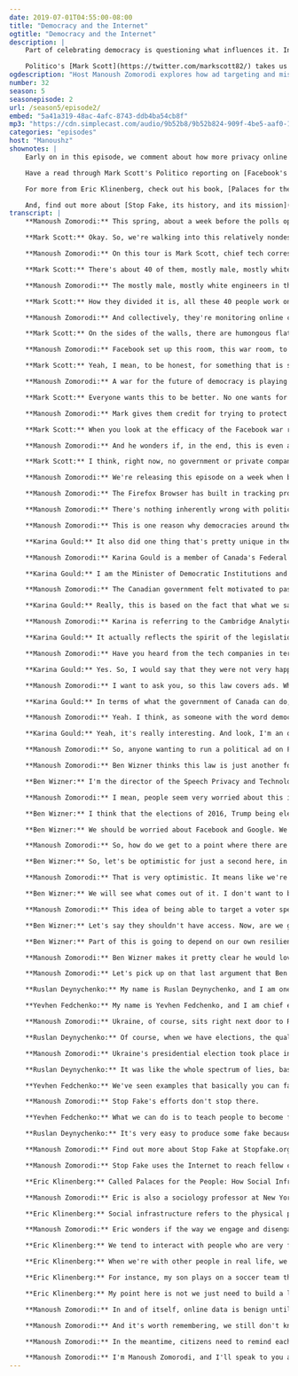 ```yaml
---
date: 2019-07-01T04:55:00-08:00
title: "Democracy and the Internet"
ogtitle: "Democracy and the Internet"
description: |
    Part of celebrating democracy is questioning what influences it. In this episode of IRL, we look at how the internet influences us, our votes, and our systems of government. Is democracy in trouble? Are democratic elections and the internet incompatible?

    Politico's [Mark Scott](https://twitter.com/markscott82/) takes us into Facebook's European Union election war room. [Karina Gould](https://twitter.com/karinagould/), Canada's Minister for Democratic Institutions, explains why they passed a law governing online political ads. The ACLU's [Ben Wizner](https://twitter.com/benwizner/) says our online electoral integrity problem goes well beyond a few bad ads. The team at [Stop Fake](https://twitter.com/StopFakingNews/) describes a massive problem that Ukraine faces in telling political news fact from fiction, as well as how they're tackling it. And NYU professor [Eric Klinenberg](https://twitter.com/EricKlinenberg/) explains how a little bit of offline conversation goes a long way to inoculate an electorate against election interference.
ogdescription: "Host Manoush Zomorodi explores how ad targeting and misinformation online could impact democracy at large. "
number: 32
season: 5
seasonepisode: 2
url: /season5/episode2/
embed: "5a41a319-48ac-4afc-8743-ddb4ba54cb8f"
mp3: "https://cdn.simplecast.com/audio/9b52b8/9b52b824-909f-4be5-aaf0-10f9e93c7818/5a41a319-48ac-4afc-8743-ddb4ba54cb8f/irl_s5e02_democracy_vs_online_final_tc.mp3"
categories: "episodes"
host: "Manoushz"
shownotes: |
    Early on in this episode, we comment about how more privacy online means more democracy offline. [Here's more on that concept from Michaela Smiley at Firefox](https://blog.mozilla.org/internetcitizen/2019/04/25/more-privacy-means-more-democracy/).

    Have a read through Mark Scott's Politico reporting on [Facebook's European election war room](https://www.politico.eu/article/facebook-european-election-war-room-dublin-political-advertising-misinformation-mark-zuckerberg/).

    For more from Eric Klinenberg, check out his book, [Palaces for the People: How Social Infrastructure Can Help Fight Inequality, Polarization, and the Decline of Civic Life](https://www.penguinrandomhouse.com/books/557044/palaces-for-the-people-by-eric-klinenberg/9781524761165/).

    And, find out more about [Stop Fake, its history, and its mission](https://www.stopfake.org/en/about-us/).
transcript: |
    **Manoush Zomorodi:** This spring, about a week before the polls opened in the European Union elections, a handful of journalists were given a tour of a unique office space.

    **Mark Scott:** Okay. So, we're walking into this relatively nondescript, dark lit room. On your left hand side, there's a European Union flag and a poster board with a bunch of "go get 'em tiger" messages to help these mostly 20-something coders, engineers, right out of general casting, to motivate them.

    **Manoush Zomorodi:** On this tour is Mark Scott, chief tech correspondent for Politico.

    **Mark Scott:** There's about 40 of them, mostly male, mostly white.

    **Manoush Zomorodi:** The mostly male, mostly white engineers in this room, they're working for Facebook.

    **Mark Scott:** How they divided it is, all these 40 people work on specific country desks. So, there's U.K., Germany, Slovakia, Lithuania, and all of the people in the room, they collectively speak all of the 24 national EU languages.

    **Manoush Zomorodi:** And collectively, they're monitoring online content ahead of the election.

    **Mark Scott:** On the sides of the walls, there are humongous flat screen TVs, and they are showing in real time what is going on in social media, mostly in the Facebook world. So, that's WhatsApp, Instagram, and Facebook itself. But also, there's metrics around what is sort of the chatter on social media.

    **Manoush Zomorodi:** Facebook set up this room, this war room, to find and take down posts with false information, to delete fake accounts, terminate bots, anything that violates the platform's rules and is clearly designed to interfere with the election.

    **Mark Scott:** Yeah, I mean, to be honest, for something that is so pivotal to democracy, checking to see if disinformation or so-called fake news is being spread, it was pretty mundane. You want to hear like people dropping and running across the room, we found this from Russia or whatever. That just doesn't happen. It's one of these things where the movies make it seem a lot more sexy. But, in reality, there's a lot of looking at a screen and checking to see what's going on.

    **Manoush Zomorodi:** A war for the future of democracy is playing out online, and we're starting to see just how big a battle it really is. On one side you have politicians and governments talking to their citizens, trying to inform them on the issues and courting their vote. On the other side, individuals and foreign agents weaponize the same communication tools to spread misinformation. Or they target us with provocative messages to divide us from each other, maybe even influence how we vote. In both cases, social media is a powerful vehicle to get their message across. And, with their EU election war room, Facebook is trying to fix a problem that they are at least partly responsible for creating.

    **Mark Scott:** Everyone wants this to be better. No one wants for illegal advertising or political messages to get through that isn't being flagged.

    **Manoush Zomorodi:** Mark gives them credit for trying to protect the integrity of the EU election, but he also thinks the war room is as much about trying hard as it is about looking good.

    **Mark Scott:** When you look at the efficacy of the Facebook war room, as they like to call it, I think some of it is public relations. It's good to show people doing something on this front.

    **Manoush Zomorodi:** And he wonders if, in the end, this is even a battle that can be won.

    **Mark Scott:** I think, right now, no government or private company, be it Facebook or anyone else, has the power or frankly ability to stop bad actors, or digital tricksters, or whoever it is from spreading false narratives or disinformation that may sway voters at some point.

    **Manoush Zomorodi:** We're releasing this episode on a week when both Canada and the U.S. celebrate the founding of their countries. But, even as we party, countries around the world worry that democracy itself is at risk. So, is democracy in trouble? Are elections and the internet incompatible? I'm Manoush Zomorodi, and this is IRL, an original podcast from Firefox.

    **Manoush Zomorodi:** The Firefox Browser has built in tracking protection. That makes it harder for politicians, advertisers, and disinformation disseminators to find you. And with the free Facebook container extension, you can isolate your Facebook session from everything else you do online. More privacy means more democracy. Learn more at Firefox.com.

    **Manoush Zomorodi:** There's nothing inherently wrong with political ads. They are, after all, a form of free expression. And, as long as there have been democracies and elections, there's probably been deceptive advertising, disinformation campaigns, and misinformation problems. What's new is how precisely you can target potential voters. Now, there can be so many tailored ads that learning to separate truth from falsehood becomes impossible. When we can't track who is sending what to whom, we're asking for trouble.

    **Manoush Zomorodi:** This is one reason why democracies around the world worry that ad targeting and social media can erode election integrity and help blur the line between good information and false. Canada is worried. Citizens head to the polls in a federal election this fall. And a report published by the Canadian Center for Cyber Security says, foreign interference is likely. So, the government passed a new bill making it harder for foreign money to find its way into the election campaign.

    **Karina Gould:** It also did one thing that's pretty unique in the world so far, in that it regulated online platforms for the first time in the election space, by requiring all political ads that happened from July 1st until election day to go on an online ad registry.

    **Manoush Zomorodi:** Karina Gould is a member of Canada's Federal Liberal Cabinet.

    **Karina Gould:** I am the Minister of Democratic Institutions and the member of Parliament for Burlington.

    **Manoush Zomorodi:** The Canadian government felt motivated to pass this law after observing electoral interference elsewhere.

    **Karina Gould:** Really, this is based on the fact that what we saw in both the 2016 U.S. presidential election, but also in the Brexit referendum campaign and other elections around the world, is that this was one of the avenues of choice for a malicious foreign actors to try and interfere in domestic elections.

    **Manoush Zomorodi:** Karina is referring to the Cambridge Analytica scandal. The company harvested Facebook user data to target potential voters with political ads. Here's why she thinks this law was necessary.

    **Karina Gould:** It actually reflects the spirit of the legislation when it comes to political ads in the offline world. When you and I are watching TV, if we're watching the same channel, we're going to be seeing the same ads. If we're opening the newspaper, we're going to be seeing the same ads. But, when you're online, they are so micro-targeted that I might not be getting the same content that you're getting, and that might skew my understanding of the idea. But it's also important for people to be able to see who is behind these advertisements, also know that it's an advertisement, it's paid content, it's not organic, and to really be able to look and understand who's behind that and what their objectives are when they're communicating with them.

    **Manoush Zomorodi:** Have you heard from the tech companies in terms of their response to this?

    **Karina Gould:** Yes. So, I would say that they were not very happy about it, is probably putting it mildly. Facebook quite quickly came out and said they would be doing the registry. They'd be ensuring that political ads can take place on their various platforms. Google came out quite quickly to say that they would just ban political advertisements in Canada because, according to them, it was too difficult to do the registry. And my feeling is, it's not my job to legislate what Google wants me to legislate, it's to legislate what's in the best interest of Canadians.

    **Manoush Zomorodi:** I want to ask you, so this law covers ads. What do you do though about the misinformation problem that there still is, even if Google decides not to allow any paid for political advertisements?

    **Karina Gould:** In terms of what the government of Canada can do, I think we have to be really careful. Because it's one thing for a Canadian citizen who is online and sharing their opinion or sharing something that they think is true and it's not. They have a right to share that information. I mean, we have freedom of expression in this country. But we also want to be careful that we're not, as government, seen to be the arbiters of good and bad information. And so, this is where civil society plays a really important role and where media plays a really important role to be informing Canadians as to the information that's coming across at their screens and that they're consuming.

    **Manoush Zomorodi:** Yeah. I think, as someone with the word democracy in your title, you must think about that concept from a very sort of values-based and idealistic way. And I think it makes one even wonder whether the online space is good or not so good for democracy in this context.

    **Karina Gould:** Yeah, it's really interesting. And look, I'm an optimist and I do think that there's a lot of value in the online space. But, just like we have rules and norms in the offline world, we should be applying those online as well.

    **Manoush Zomorodi:** So, anyone wanting to run a political ad on Facebook in Canada will need to have it added to a trackable registry. Helpful? Absolutely. And the law outlaws foreign backed political advertising. That makes sense too. But this law only applies to paid ads, and there are plenty of other ways that politicians, organizations, and yes, foreign agencies can try to target voters and influence the election. There's email and texting, for instance, and anyone is still free to make and upload their own content to their platform of choice.

    **Manoush Zomorodi:** Ben Wizner thinks this law is just another form of content moderation and, all things considered, he says the lawmakers aren't thinking big enough.

    **Ben Wizner:** I'm the director of the Speech Privacy and Technology Project at the American Civil Liberties Union here in New York. I do think that governments need to be more assertive, but I think it's the wrong answer to the wrong question. It's the wrong answer because content moderation is really a drop in the bucket of the problems that we're talking about.

    **Manoush Zomorodi:** I mean, people seem very worried about this idea of political ads, and you are actually saying, maybe we're worrying too much about their impact. I mean, it was never proven actually in any way that Cambridge Analytica, that those tactics actually did anything to persuade anyone to vote a certain way or not. Right?

    **Ben Wizner:** I think that the elections of 2016, Trump being elected in the U.S., Brexit taking place in the U.K. were so traumatic to people that there was this need to ascribe it to some new or outside factor. Our news ecosystem has been polluted by talk radio for a generation, long before there was ever a Facebook. So many of my fellow citizens here have had their brains poisoned by television and radio propaganda for a long time. And now, we're going to say that a bunch of people in a troll factory in St. Petersburg who were posting ads in bad English are the ones who we should be existentially afraid of? It just doesn't compute for me.

    **Ben Wizner:** We should be worried about Facebook and Google. We should be worried about them for a lot of reasons. They tend to really increase our polarization by responding to what we want rather than what we need. People love fake news. They adore it. People want that kind of content. We should not be getting most of our news and information from platforms that deliver on those base desires. But it seems to me that that is the urgent project.

    **Manoush Zomorodi:** So, how do we get to a point where there are checks and balances? If it's not regulation, how do we have some sort of agreement where we know when we have crossed the line and gone too far?

    **Ben Wizner:** So, let's be optimistic for just a second here, in the same way that I think the Snowden revelations really gave us this rare generational moment and to look at the dangers of mass surveillance by governments, maybe 2016 is what was needed for people across the American political spectrum to recognize that we may not be getting such a good deal from this business model, from this world of big tech where we get everything for free, and it's so convenient, and there's no cost, but maybe there is a cost. And so, that kind of wake up call is what's necessary. This is the conversation we need, even if we haven't yet arrived at the solution that answers all of these questions that we're asking.

    **Manoush Zomorodi:** That is very optimistic. It means like we're in a good place. It's a tough place, but it's a good place in some ways.

    **Ben Wizner:** We will see what comes out of it. I don't want to be too optimistic. The tech companies are spending more money in Washington and Brussels than oil companies. These are still some of the most powerful corporations that the world has ever seen, and they're not just going to voluntarily disarm and break themselves up. It's going to be a huge political fight that's going to take a long time.

    **Manoush Zomorodi:** This idea of being able to target a voter specifically on topics that speak to them, or make them worried, or all of those things, if you were running for office, would you feel comfortable with parsing, and slicing, and dicing all the voters out there and targeting like that?

    **Ben Wizner:** Let's say they shouldn't have access. Now, are we going to come up with a way that we can say that Nike and Walmart can have this information but the Beto O'Rourke campaign can't have this information? It's just not a workable set of rules for us to come up with. And, if you looked at the articles about Barack Obama's 2012 campaign, the same kinds of tactics were celebrated. They were using people's Facebook friendship networks in order to figure out which voters to target and how. Now, obviously, all of those tools have gotten much, much more sophisticated. But, from a sort of policy standpoint, it's not so easy to draw a line between persuasion, which is politics, and manipulation.

    **Ben Wizner:** Part of this is going to depend on our own resilience. Resilience has always been the best response to propaganda. There is no way in free societies for us to control what messages our citizens are going to hear from different sources, but they can have a stronger base of civic education and values, in order to kind of withstand that.

    **Manoush Zomorodi:** Ben Wizner makes it pretty clear he would love to see social media platforms held to account for their role in spreading misleading information and prioritizing more clicks over better content. It may be that companies, like Google's YouTube, are paying attention. In June, the video platform said they were expanding their effort to slow the spread of, as they call it, "borderline content and harmful misinformation." YouTube's algorithm will be adjusted to limit promotion of this kind of content. It will also recommend videos from more trustworthy sources like top news channels on the platform.

    **Manoush Zomorodi:** Let's pick up on that last argument that Ben was making. He believes an important part of this fight to protect democracy is making sure that citizens are well informed and share common values. In fact, civic institutions are ramping up efforts to teach people how to tell good information from misinformation from disinformation. An example of that is the Stop Fake Organization in Ukraine.

    **Ruslan Deynychenko:** My name is Ruslan Deynychenko, and I am one of co-founders of the Stop Fake fact checking project from Ukraine from Kiev.

    **Yevhen Fedchenko:** My name is Yevhen Fedchenko, and I am chief editor and one of the co-founders of StopFake.org.

    **Manoush Zomorodi:** Ukraine, of course, sits right next door to Russia. The two countries are not on good terms. Russia annexed part of the country in 2014. Ruslan and Yevhen say Ukraine faces constant Russian disinformation campaigns.

    **Ruslan Deynychenko:** Of course, when we have elections, the quality and quantity of fakes are absolutely amazing.

    **Manoush Zomorodi:** Ukraine's presidential election took place in March and April. A 41 year old comedian named Volodymyr Zelinsky challenged incumbent President Petro Poroshenko, but that's not the only challenge Poroshenko faced.

    **Ruslan Deynychenko:** It was like the whole spectrum of lies, basically starting with naming Mr. Poroshenko alcoholic, liar. They repeated constantly that he killed his brother, and his brother died in the car accident many, many years ago.

    **Yevhen Fedchenko:** We've seen examples that basically you can fake anything, starting with textual information, videos, photos, fake experts, fake think tanks, forged and fake governmental documents, books. So, we need to explain all those things to people and provide them with as many examples as possible. And to show them that they really should be much more critical in terms of what they consume and from what sources.

    **Manoush Zomorodi:** Stop Fake's efforts don't stop there.

    **Yevhen Fedchenko:** What we can do is to teach people to become fact checkers themselves. We have a special sections where we basically say anyone of you can become a fact checker. You can use the same instruments we are using. You can use the same approaches.

    **Ruslan Deynychenko:** It's very easy to produce some fake because you need just five minutes of time to create a fake story, because your fantasy only the limit. And it takes us sometimes weeks or days to find the truth and to find the evidence that it's not true.

    **Manoush Zomorodi:** Find out more about Stop Fake at Stopfake.org, or look for a link in this episode's show notes. If you're wondering what happened to President Poroshenko, he lost the election by a landslide. 73% of votes cast went to Vladimir Zelinsky, the comedian. The extent of his political experience before was, well, playing the role of president in a TV show. It's like if Julia Louis Dreyfus left HBO's Veep to run against Donald Trump and won.

    **Manoush Zomorodi:** Stop Fake uses the Internet to reach fellow citizens in Ukraine directly. In effect, the website becomes a sort of digital public space, a forum where people can trust each other's motives and work together to safeguard democracy. It's important to be able to find safe spaces like this online. Yet, however useful a site like Stop Fake may be, maintaining public spaces offline can help inoculate citizens against deceptive advertising and false information. It's something Eric Klinenberg explains in his book-

    **Eric Klinenberg:** Called Palaces for the People: How Social Infrastructure Can Help Fight Inequality, Polarization, and the Decline of Civic Life.

    **Manoush Zomorodi:** Eric is also a sociology professor at New York University.

    **Eric Klinenberg:** Social infrastructure refers to the physical places and the organizations that shape our interactions. But social infrastructure shapes the quality of our democratic culture because it can determine whether we have meaningful interactions with other people in general, it can determine whether we are open to or closed off from neighbors and strangers, and it can shape our capacity to start dialogues with people who don't agree with us on everything.

    **Manoush Zomorodi:** Eric wonders if the way we engage and disengage from online discussions makes us vulnerable to influence.

    **Eric Klinenberg:** We tend to interact with people who are very far away from us and who quickly come to represent some archetype. And so, it's easy for us to get hostile, and aggressive, and make threats, or be dismissive without really engaging the idea or the person. So, in some ways we are susceptible to targeted ads that are hate mongering and stigmatizing of other people. At the same time, what really influences our behavior and changes our minds are the conversations that we have with people we know and trust.

    **Eric Klinenberg:** When we're with other people in real life, we tend to take in the reality of their humanity in a different way. I'm not saying in any way that we have an ideal public sphere and that we form our opinions based solely on reason and evidence. But I do think the kind of social infrastructure we have shapes the conversations that we have access to.

    **Eric Klinenberg:** For instance, my son plays on a soccer team that draws kids from all over the region. And, on the weekends, I spend a lot of my time on or around soccer fields with a bunch of other parents who have nothing to do with one another except for that their kids are on the same team and love the same sport. And, on many occasions, we've been able to talk things through with each other. I don't know if people vote differently because of those conversations, but it feels much more like meaningful political dialogue, and it happens because we're around a soccer field and not an iPhone.

    **Eric Klinenberg:** My point here is not we just need to build a library or a park. That would be naïve. But it is my view that we need to start establishing some sense of a common conversation with shared standards of things like evidence and logic. And I don't see how we start to do that if we don't have some shared physical spaces where we can spend time together, hopefully in a sustained way, and speak and listen to one another.

    **Manoush Zomorodi:** In and of itself, online data is benign until you use it. Targeted political ads can be good or they can be bad, just depends on who's doing the targeting and if we can even tell where it's coming from. In that confusion, misinformation and disinformation can spread.

    **Manoush Zomorodi:** And it's worth remembering, we still don't know if ad targeting or false information actually works to get people to vote for specific candidates. What we have seen, certainly here in the U.S., is that it can sew doubt among citizens, make them question the basic pillars of democracy, like fairness and equality. The goal of those looking to cause confusion might be less about turning elections one way or another and more about creating chaos and division.

    **Manoush Zomorodi:** In the meantime, citizens need to remind each other, the best way to defend democracy is to stay informed. Question the source of your information. Engage your friends and your family in conversation. Politics should not be a taboo topic at the dinner table. And, of course, when it's you and your country's turn, go vote and let everyone online know that you did. It's the easiest and the best way to celebrate and defend democracy.

    **Manoush Zomorodi:** I'm Manoush Zomorodi, and I'll speak to you again in a couple of weeks. This is IRL, an original podcast from Firefox.
---
```

